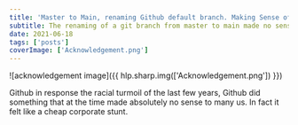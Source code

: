 ```yaml
---
title: 'Master to Main, renaming Github default branch. Making Sense of it?'
subtitle: The renaming of a git branch from master to main made no sense. I did it and I'm not going back
date: 2021-06-18
tags: ['posts']
coverImage: ['Acknowledgement.png']
---
```


![acknowledgement image]({{ hlp.sharp.img(['Acknowledgement.png']) }})

Github in response the racial turmoil of the last few years, Github did something that at the time made absolutely no sense to many us. In fact it felt like a cheap corporate stunt.
